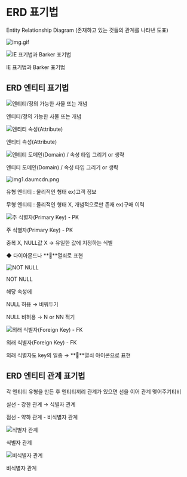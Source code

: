 # ERD 표기법

Entity Relationship Diagram (존재하고 있는 것들의 관계를 나타낸 도표)

![img.gif](ERD%20%E1%84%91%E1%85%AD%E1%84%80%E1%85%B5%E1%84%87%E1%85%A5%E1%86%B8%20731b256ae70043cc8a5b7a5040b426eb/img.gif)

![IE 표기법과 Barker 표기법](ERD%20%E1%84%91%E1%85%AD%E1%84%80%E1%85%B5%E1%84%87%E1%85%A5%E1%86%B8%20731b256ae70043cc8a5b7a5040b426eb/img1.daumcdn.png)

IE 표기법과 Barker 표기법

## ERD 엔티티 표기법

![엔티티/정의 가능한 사물 또는 개념](ERD%20%E1%84%91%E1%85%AD%E1%84%80%E1%85%B5%E1%84%87%E1%85%A5%E1%86%B8%20731b256ae70043cc8a5b7a5040b426eb/img1.daumcdn%201.png)

엔티티/정의 가능한 사물 또는 개념

![엔티티 속성(Attribute)](ERD%20%E1%84%91%E1%85%AD%E1%84%80%E1%85%B5%E1%84%87%E1%85%A5%E1%86%B8%20731b256ae70043cc8a5b7a5040b426eb/img1.daumcdn%202.png)

엔티티 속성(Attribute)

![엔티티 도메인(Domain) / 속성 타입 그리기 or 생략](ERD%20%E1%84%91%E1%85%AD%E1%84%80%E1%85%B5%E1%84%87%E1%85%A5%E1%86%B8%20731b256ae70043cc8a5b7a5040b426eb/img1.daumcdn%203.png)

엔티티 도메인(Domain) / 속성 타입 그리기 or 생략

![img1.daumcdn.png](ERD%20%E1%84%91%E1%85%AD%E1%84%80%E1%85%B5%E1%84%87%E1%85%A5%E1%86%B8%20731b256ae70043cc8a5b7a5040b426eb/img1.daumcdn%204.png)

유형 엔티티 : 물리적인 형태 ex)고객 정보

무형 엔티티 : 물리적인 형태 X, 개념적으로만 존재 ex)구매 이력

![주 식별자(Primary Key) - PK](ERD%20%E1%84%91%E1%85%AD%E1%84%80%E1%85%B5%E1%84%87%E1%85%A5%E1%86%B8%20731b256ae70043cc8a5b7a5040b426eb/img1.daumcdn%205.png)

주 식별자(Primary Key) - PK

중복 X, NULL값 X → 유일한 값에 지정하는 식별

◆ 다이아몬드나  **🔑**열쇠로 표현

![NOT NULL](ERD%20%E1%84%91%E1%85%AD%E1%84%80%E1%85%B5%E1%84%87%E1%85%A5%E1%86%B8%20731b256ae70043cc8a5b7a5040b426eb/img1.daumcdn%206.png)

NOT NULL

해당 속성에

NULL 허용 → 비워두기

NULL 비허용 → N or NN 적기

![외래 식별자(Foreign Key) - FK](ERD%20%E1%84%91%E1%85%AD%E1%84%80%E1%85%B5%E1%84%87%E1%85%A5%E1%86%B8%20731b256ae70043cc8a5b7a5040b426eb/img1.daumcdn%207.png)

외래 식별자(Foreign Key) - FK

외래 식별자도 key의 일종 → **🔑**열쇠 아이콘으로 표현

## ERD 엔티티 관계 표기법

각 엔티티 유형을 만든 후 엔티티끼리 관계가 있으면 선을 이어 관계 맺어주기티비

실선 - 강한 관계 → 식별자 관계

점선 - 약하 관계 - 비식별자 관계

![식별자 관계](ERD%20%E1%84%91%E1%85%AD%E1%84%80%E1%85%B5%E1%84%87%E1%85%A5%E1%86%B8%20731b256ae70043cc8a5b7a5040b426eb/img1.daumcdn%208.png)

식별자 관계

![비식별자 관계](ERD%20%E1%84%91%E1%85%AD%E1%84%80%E1%85%B5%E1%84%87%E1%85%A5%E1%86%B8%20731b256ae70043cc8a5b7a5040b426eb/img1.daumcdn%209.png)

비식별자 관계